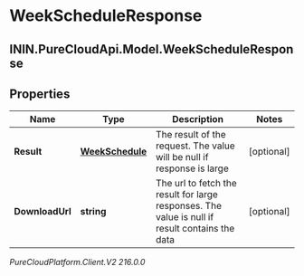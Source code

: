 # WeekScheduleResponse

## ININ.PureCloudApi.Model.WeekScheduleResponse

## Properties

|Name | Type | Description | Notes|
|------------ | ------------- | ------------- | -------------|
| **Result** | [**WeekSchedule**](WeekSchedule) | The result of the request. The value will be null if response is large | [optional] |
| **DownloadUrl** | **string** | The url to fetch the result for large responses. The value is null if result contains the data | [optional] |



_PureCloudPlatform.Client.V2 216.0.0_
